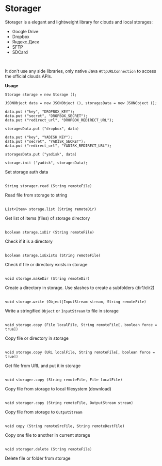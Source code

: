 # Storager
Storager is a elegant and lightweight library for clouds and local storages:

- Google Drive
- Dropbox
- Яндекс.Диск
- SFTP
- SDCard<br>
<br>

It don't use any side libraries, only native Java `HttpURLConnection` to access the official clouds APIs.

**Usage**

    Storage storage = new Storage ();
    
    JSONObject data = new JSONObject (), storagesData = new JSONObject ();
    
    data.put ("key", "DROPBOX_KEY");
    data.put ("secret", "DROPBOX_SECRET");
    data.put ("redirect_url", "DROPBOX_REDIRECT_URL");
	
    storagesData.put ("dropbox", data)
  
    data.put ("key", "YADISK_KEY");
    data.put ("secret", "YADISK_SECRET");
    data.put ("redirect_url", "YADISK_REDIRECT_URL");
	
    storagesData.put ("yadisk", data)
  
    storage.init ("yadisk", storagesData);
    
Set storage auth data<br>
<br>

    String storager.read (String remoteFile)
Read file from storage to string<br>
<br>

    List<Item> storage.list (String remoteDir)
Get list of items (files) of storage directory<br>
<br>

    boolean storage.isDir (String remoteFile)
Check if it is a directory<br>
<br>

    boolean storage.isExists (String remoteFile)
Check if file or directory exists in storage<br>
<br>

    void storage.makeDir (String remoteDir)
Create a directory in storage. Use slashes to create a subfolders (dir1/dir2)<br>
<br>

    void storage.write (Object|InputStream stream, String remoteFile)
Write a stringified `Object` or `InputStream` to file in storage<br>
<br>

    void storage.copy (File localFile, String remoteFile[, boolean force = true])
Copy file or directory in storage<br>
<br>

    void storage.copy (URL localFile, String remoteFile[, boolean force = true])
Get file from URL and put it in storage<br>
<br>

    void storager.copy (String remoteFile, File localFile)
Copy file from storage to local filesystem (download)<br>
<br>

    void storager.copy (String remoteFile, OutputStream stream)
Copy file from storage to `OutputStream`<br>
<br>

    void copy (String remoteSrcFile, String remoteDestFile)
Copy one file to another in current storage<br>
<br>

    void storager.delete (String remoteFile)
Delete file or folder from storage<br>
<br>
